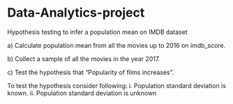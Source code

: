 # Data-Analytics-project
Hypothesis testing to infer a population mean on IMDB dataset

a) Calculate population mean from all the movies up to 2016 on imdb_score.

b) Collect a sample of all the movies in the year 2017.

c) Test the hypothesis that “Popularity of films increases”.

To test the hypothesis consider following:
  i. Population standard deviation is known.
  ii. Population standard deviation is unknown
